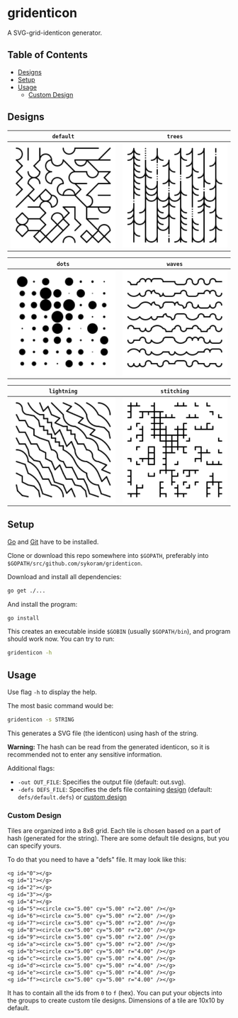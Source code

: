 # gridenticon

A SVG-grid-identicon generator.

## Table of Contents

- [Designs](#designs)
- [Setup](#setup)
- [Usage](#usage)
  - [Custom Design](#custom-design) 


## Designs

| `default` | `trees` |
|-----------|---------|
| <img src="./resources/default.svg" width="250"> | <img src="./resources/trees.svg" width="250"> | <img src="./resources/waves.svg" width="250"> |

| `dots` | `waves` |
|--------|---------|
| <img src="./resources/dots.svg" width="250"> | <img src="./resources/waves.svg" width="250"> |

| `lightning` | `stitching` |
|-------------|----------|
| <img src="./resources/lightning.svg" width="250"> | <img src="./resources/stitching.svg" width="250"> |


## Setup

[Go](https://golang.org/) and [Git](https://git-scm.com/) have to be installed.

Clone or download this repo somewhere into `$GOPATH`, preferably into `$GOPATH/src/github.com/sykoram/gridenticon`.

Download and install all dependencies:
```sh
go get ./...
```

And install the program:
```sh
go install
```

This creates an executable inside `$GOBIN` (usually `$GOPATH/bin`), and program should work now. You can try to run:

```sh
gridenticon -h
```


## Usage

Use flag `-h` to display the help.

The most basic command would be:
```sh
gridenticon -s STRING
```
This generates a SVG file (the identicon) using hash of the string.

**Warning:** The hash can be read from the generated identicon, so it is recommended not to enter any sensitive information.

Additional flags:
- `-out OUT_FILE`: Specifies the output file (default: out.svg).
- `-defs DEFS_FILE`: Specifies the defs file containing [design](#designs) (default: `defs/default.defs`) or [custom design](#custom-design)


### Custom Design

Tiles are organized into a 8x8 grid. Each tile is chosen based on a part of hash (generated for the string). There are some default tile designs, but you can specify yours.

To do that you need to have a "defs" file. It may look like this:
```
<g id="0"></g>
<g id="1"></g>
<g id="2"></g>
<g id="3"></g>
<g id="4"></g>
<g id="5"><circle cx="5.00" cy="5.00" r="2.00" /></g>
<g id="6"><circle cx="5.00" cy="5.00" r="2.00" /></g>
<g id="7"><circle cx="5.00" cy="5.00" r="2.00" /></g>
<g id="8"><circle cx="5.00" cy="5.00" r="2.00" /></g>
<g id="9"><circle cx="5.00" cy="5.00" r="2.00" /></g>
<g id="a"><circle cx="5.00" cy="5.00" r="2.00" /></g>
<g id="b"><circle cx="5.00" cy="5.00" r="4.00" /></g>
<g id="c"><circle cx="5.00" cy="5.00" r="4.00" /></g>
<g id="d"><circle cx="5.00" cy="5.00" r="4.00" /></g>
<g id="e"><circle cx="5.00" cy="5.00" r="4.00" /></g>
<g id="f"><circle cx="5.00" cy="5.00" r="4.00" /></g>
```

It has to contain all the ids from `0` to `f` (hex). You can put your objects into the groups to create custom tile designs. Dimensions of a tile are 10x10 by default.

